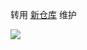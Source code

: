 转用 [新仓库](https://gitlab.inuyasha.love/weilinfox/plct-working) 维护

![](https://chuang.ac.cn/statics/stickers/4.png)
